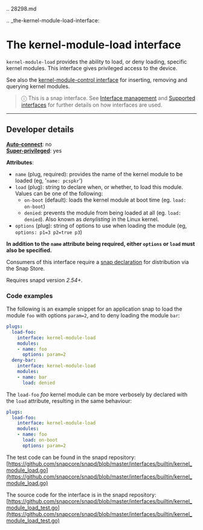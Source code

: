 .. 28298.md

.. _the-kernel-module-load-interface:

# The kernel-module-load interface

`kernel-module-load` provides the ability to load, or deny loading, specific kernel modules. This interface gives privileged access to the device.

See also the [kernel-module-control interface](the-kernel-module-control-interface.md) for inserting, removing and querying kernel modules.

> ⓘ  This is a snap interface. See [Interface management](interface-management.md) and [Supported interfaces](supported-interfaces.md) for further details on how interfaces are used.

---

<h2 id='heading--dev-details'>Developer details </h2>

**[Auto-connect](interface-management.md#heading--auto-connections)**: no<br />
**[Super-privileged](super-privileged-interfaces.md)**: yes</br>

**Attributes**:
  * `name` (plug, required): provides the name of the kernel module to be loaded (eg, '`name: pcspkr`')
  * `load` (plug): string to declare when, or whether, to load this module. Values can be one of the following:
     - `on-boot` (default): loads the kernel module at boot time (eg. `load: on-boot`)
     - `denied`: prevents the module from being loaded at all (eg. `load: denied`). Also known as _denylisting_ in the Linux kernel.
  * `options` (plug): string of options to use when loading the module (eg, `options: p1=3 p2=true p3`)

**In addition to the `name` attribute being required, either `options` or `load` must also be specified.**

Consumers of this interface require a [snap declaration](https://snapcraft.io/docs/process-for-aliases-auto-connections-and-tracks) for distribution via the Snap Store.

Requires snapd version _2.54+_.

<h3 id='heading-code'>Code examples</h3>

The following is an example snippet for an application snap to load the module `foo` with options `param=2`, and to deny loading the module `bar`:

```yaml
plugs:
  load-foo:
    interface: kernel-module-load
    modules:
    - name: foo
      options: param=2
  deny-bar:
    interface: kernel-module-load
    modules:
    - name: bar
      load: denied
```

The `load-foo` _foo_ kernel module can be more verbosely by declared with the `load` attribute, resulting in the same behaviour:

```yaml
plugs:
  load-foo:
    interface: kernel-module-load
    modules:
    - name: foo
      load: on-boot
      options: param=2
```

The test code can be found in the snapd repository: [https://github.com/snapcore/snapd/blob/master/interfaces/builtin/kernel_module_load.go](https://github.com/snapcore/snapd/blob/master/interfaces/builtin/kernel_module_load.go)

The source code for the interface is in the snapd repository:[https://github.com/snapcore/snapd/blob/master/interfaces/builtin/kernel_module_load_test.go](https://github.com/snapcore/snapd/blob/master/interfaces/builtin/kernel_module_load_test.go)